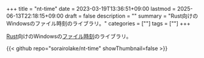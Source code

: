 +++
title = "nt-time"
date = 2023-03-19T13:36:51+09:00
lastmod = 2025-06-13T22:18:15+09:00
draft = false
description = ""
summary = "Rust向けのWindowsのファイル時刻のライブラリ。"
categories = [""]
tags = [""]
+++

[Rust](https://www.rust-lang.org/)向けのWindowsの[ファイル時刻](https://learn.microsoft.com/ja-jp/windows/win32/sysinfo/file-times)のライブラリ。

{{< github repo="sorairolake/nt-time" showThumbnail=false >}}
